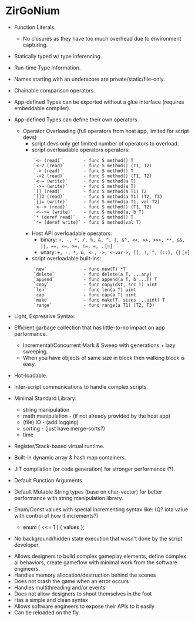 # ZirGoNium

* Function Literals.
	* No closures as they have too much overhead due to environment capturing.

* Statically typed w/ type inferencing.

* Run-time Type Information.

* Names starting with an underscore are private/static/file-only.

* Chainable comparison operators.

* App-defined Types can be exported without a glue interface (requires embeddable compiler).

* App-defined Types can define their own operators.
	* Operator Overloading (full operators from host app, limited for script devs)
		* script devs only get limited number of operators to overload.
		* script overloadable operators operators:
		```
			`<- (read)`        - func S method() T
			`<-2 (read)`       - func S method() (T1, T2)
			`-> (read)`        - func S method() T
			`->2 (read)`       - func S method() (T1, T2)
			`<-= (write)`      - func S method(a T)
			`->= (write)`      - func S method(a T)
			`[] (read)`        - func S method(a T1) T2
			`[]2 (read)`       - func S method(a T1) (T2, T3)
			`[]= (write)`      - func S method(a T1, val T2)
			`<--> (read)`      - func S method() (T1, T2)
			`<-->= (write)`    - func S method(a, b T)
			`* (deref read)`   - func S method() T
			`*= (deref write)` - func S method(val T)
		```
		* Host API overloadable operators:
			* binary: `+, -, *, /, %, &, ^, |, &^, <<, >>, >>>, **, &&, ||, ==, <=, >=, !=, =, .` [=]
			* unary:  `+, -, *, &, <-, ->, <-var->, [], !, ^, [::], {}` [=]
		* script overloadable built-ins:
		```
			`new`              - func new(T) *T
			`delete`           - func delete(a T, ...any)
			`append`           - func append(a T, b ...T) T
			`copy`             - func copy(dst, src T) uint
			`len`              - func len(a T) uint
			`cap`              - func cap(a T) uint
			`make`             - func make(T, sizes ...uint) T
			`range`            - func range(a T1) (T2, T3)
		```

* Light, Expressive Syntax.

* Efficient garbage collection that has little-to-no impact on app performance.
	* Incremental/Concurrent Mark & Sweep with generations + lazy sweeping.
	* When you have objects of same size in block then walking block is easy.

* Hot-loadable.
* Inter-script communications to handle complex scripts.

* Minimal Standard Library:
	* string manipulation
	* math manipulation - (if not already provided by the host app)
	* (file) IO - (add logging)
	* sorting - (just have merge-sorts?)
	* time

* Register/Stack-based virtual runtime.

* Built-in dynamic array & hash map containers.

* JIT compilation (or code generation) for stronger performance (?).

* Default Function Arguments.

* Default Mutable String types (base on char-vector) for better performance with string manipulation library.

* Enum/Const values with special incrementing syntax like: (Q? iota value with control of how it increments?)
	* enum ( <<= 1 ) { values };

* No background/hidden state execution that wasn't done by the script developer.


- Allows designers to build complex gameplay elements, define complex ai behaviors, create gameflow with minimal work from the software engineers.
- Handles memory allocation/destruction behind the scenes
- Does not crash the game when an error occurs
- Handles multithreading and/or events
- Does not allow designers to shoot themselves in the foot
- Has a simple and clean syntax
- Allows software engineers to expose their APIs to it easily
- Can be reloaded on the fly
